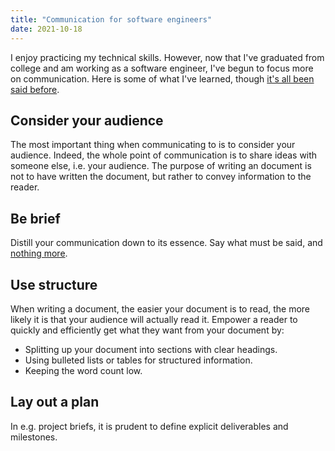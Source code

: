 ```yaml
---
title: "Communication for software engineers"
date: 2021-10-18
---
```


I enjoy practicing my technical skills. However, now that I've graduated from
college and am working as a software engineer, I've begun to focus more on
communication. Here is some of what I've learned, though [it's all been said
before][unoriginal].

## Consider your audience

The most important thing when communicating to is to consider your audience.
Indeed, the whole point of communication is to share ideas with someone else,
i.e. your audience. The purpose of writing an document is not to have written
the document, but rather to convey information to the reader.

## Be brief

Distill your communication down to its essence. Say what must be said, and
[nothing more][less].

## Use structure

When writing a document, the easier your document is to read, the more likely it
is that your audience will actually read it. Empower a reader to quickly and
efficiently get what they want from your document by:

- Splitting up your document into sections with clear headings.
- Using bulleted lists or tables for structured information.
- Keeping the word count low.

## Lay out a plan

In e.g. project briefs, it is prudent to define explicit deliverables and
milestones.

[less]: /posts/write-more-but-less/
[unoriginal]: /posts/unoriginality/
